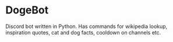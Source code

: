 # DogeBot
Discord bot written in Python. Has commands for wikipedia lookup, inspiration quotes, cat and dog facts, cooldown on channels etc.
